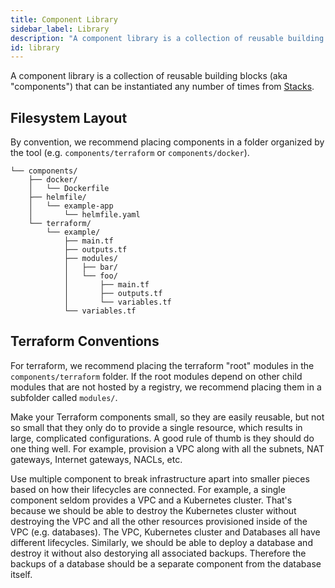 ```yaml
---
title: Component Library
sidebar_label: Library
description: "A component library is a collection of reusable building blocks."
id: library
---
```


A component library is a collection of reusable building blocks (aka "components") that can be instantiated any number of times from [Stacks](/core-concepts/stacks).


## Filesystem Layout

By convention, we recommend placing components in a folder organized by the tool (e.g. `components/terraform` or `components/docker`).

```console
└── components/
    ├── docker/
    │   └── Dockerfile
    ├── helmfile/
    │   └── example-app
    │       └── helmfile.yaml
    └── terraform/
        └── example/
            ├── main.tf
            ├── outputs.tf
            ├── modules/
            │   ├── bar/
            │   └── foo/
            │       ├── main.tf
            │       ├── outputs.tf
            │       └── variables.tf
            └── variables.tf
```

## Terraform Conventions

For terraform, we recommend placing the terraform "root" modules in the `components/terraform` folder. If the root modules depend on other child modules that are not hosted by a registry, we recommend placing them in a subfolder called `modules/`.

Make your Terraform components small, so they are easily reusable, but not so small that they only do to provide a single resource, which results in large, complicated configurations. A good rule of thumb is they should do one thing well. For example, provision a VPC along with all the subnets, NAT gateways, Internet gateways, NACLs, etc. 

Use multiple component to break infrastructure apart into smaller pieces based on how their lifecycles are connected. For example, a single component seldom provides a VPC and a Kubernetes cluster. That's because we should be able to destroy the Kubernetes cluster without destroying the VPC and all the other resources provisioned inside of the VPC (e.g. databases). The VPC, Kubernetes cluster and Databases all have different lifecycles. Similarly, we should be able to deploy a database and destroy it without also destorying all associated backups. Therefore the backups of a database should be a separate component from the database itself. 
